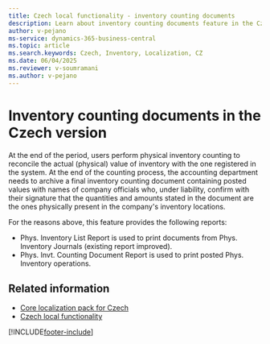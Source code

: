 ```yaml
---
title: Czech local functionality - inventory counting documents
description: Learn about inventory counting documents feature in the Czech version of Business Central.
author: v-pejano
ms-service: dynamics-365-business-central
ms.topic: article
ms.search.keywords: Czech, Inventory, Localization, CZ
ms.date: 06/04/2025
ms.reviewer: v-soumramani
ms.author: v-pejano
---
```


# Inventory counting documents in the Czech version

At the end of the period, users perform physical inventory counting to reconcile the actual (physical) value of inventory with the one registered in the system. At the end of the counting process, the accounting department needs to archive a final inventory counting document containing posted values with names of company officials who, under liability, confirm with their signature that the quantities and amounts stated in the document are the ones physically present in the company's inventory locations.

For the reasons above, this feature provides the following reports:

- Phys. Inventory List Report is used to print documents from Phys. Inventory Journals (existing report improved).
- Phys. Invt. Counting Document Report is used to print posted Phys. Inventory operations.

## Related information

- [Core localization pack for Czech](ui-extensions-core-localization-pack-cz.md)  
- [Czech local functionality](czech-local-functionality.md)  

[!INCLUDE[footer-include](../../includes/footer-banner.md)]
